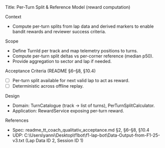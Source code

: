 Title: Per-Turn Split & Reference Model (reward computation)

Context
- Compute per-turn splits from lap data and derived markers to enable bandit rewards and reviewer success criteria.

Scope
- Define TurnId per track and map telemetry positions to turns.
- Compute per-turn split deltas vs per-corner reference (median p50).
- Provide aggregation to sector and lap if needed.

Acceptance Criteria (README §6–§8, §10.4)
- [ ] Per-turn split available for next valid lap to act as reward.
- [ ] Deterministic across offline replay.

Design
- Domain: TurnCatalogue (track → list of turns), PerTurnSplitCalculator.
- Application: RewardService exposing per-turn reward.

References
- Spec: readme_tt_coach_qualitativ_acceptance.md §2, §6–§8, §10.4
- UDP: C:\Users\yanni\Desktop\f1bot\f1-lap-bot\Data-Output-from-F1-25-v3.txt (Lap Data ID 2, Session ID 1)

